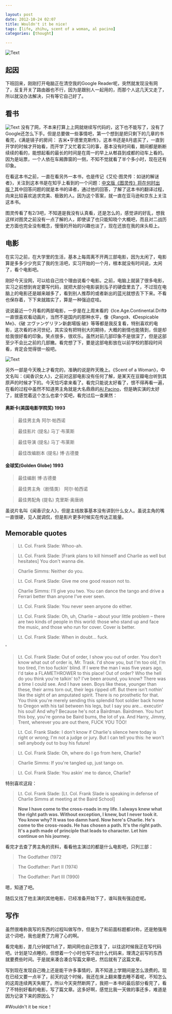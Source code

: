```yaml
---

layout: post
date: 2012-10-24 02:07
title: Wouldn't it be nice!
tags: [life, zhihu, scent of a woman, al pacino]
categories: [thought]

---
```


![Text](https://dl.dropboxusercontent.com/u/24683331/blog_img/2012-10-24-would-not-it-be-nice/Wouldnt_it_be_nice.jpg)

## 起因
下班回来，刚刚打开电脑正在清空我的Google Reader呢，突然就发现没有网了，反复开关了路由器也不行，因为是跟别人一起用的，而那个人这几天又走了，所以就没办法解决，只有等它自己好了。

<!-- more -->

## 看书

![Text](https://dl.dropboxusercontent.com/u/24683331/blog_img/2012-10-24-would-not-it-be-nice/jimi_hendrix_quote.png)
没有了网，不本来打算上上网就继续写代码的，这下也不能写了，没有了Google还怎么下手。但是总要做一些事情吧，第一个想到是把只剩下的几章的书看完，《满是镜子的房间： 吉米•亨德里克斯传》，这本书还是8月底买了，一直到开学的时候才开始看，而开学了又忙着实习的事，基本没有时间看，期间都是断断续续的看的，能想起看的最长的时间是在周一的早上从郫县到成都的动车上看的。因为是站票，一个人依在车厢靠窗的一侧，不知不觉就看了半个多小时，现在还有印象。

在看这本书之前，一直在看另外一本书，也是传记《艾伦·图灵传：如谜的解谜者》，关注到这本书是在知乎上看到的一个问题：[中文版《图灵传》将在何时出版？](http://www.zhihu.com/question/20082161/answer/13915269)其中回答问题的就是本书的译者，通过他的回答，了解了这本书的翻译过程，向来比较喜欢追求完美、极致的人。因为这个答案，就一直在亚马逊和京东上关注这本书。 

图灵传看了有2/3吧，不知道是我没有认真看，还是怎么的，感觉讲的好乱，想我这样对图灵之前没有一点了解的人，即使读了也只能知晓个大概吧，而且对二战历史方面也完全没有概念，慢慢的开始的兴趣也淡了，现在还放在我的床头柜上。

## 电影
在实习之前，在大学里的生活，基本上每周离不开两三部电影，因为太闲了，电影算是多多少少充实了我的生活吧，实习开始的一个月，根本就没有时间说，太闲了，看个电影吧。

刚好今天没网，可以给自己找个理由说看个电影。之前，电脑上就装了很多电影，实习之前想到肯定要写代码，就把大部分电影装到泓子的硬盘里去了，不过现在电脑上的电影还是越来越多了，看到别人推荐的或者新出的蓝光就想去下下来。不看也保存着，下下来就踏实了，算是一种强迫症哇。

<!-- ![Text](https://dl.dropboxusercontent.com/u/24683331/blog_img/ice-age-continental-drift-movie-poster-8.jpg) -->

说说最近一个月看的两部电影，一步是在上周末看的《Ice.Age.Continental.Drift》一直很喜欢看动画片，当然不是国内的那种水平，像《Rango》、《Despicable Me》、《破 ヱヴァンゲリヲン新劇場版:破》等等都是我反复看，特别喜欢的电影，这次看的冰河世纪，其实没有把特别大的期待，大概的剧情也能猜到，但是却给我很好看的印象。笑点很多，很欢乐。虽然对前几部印象不是很深了，但是这部至少不会比之前的几部撇。看完想了下，要是这部电影放在以前学校的那段时间看，肯定会觉得很一般吧。

![Text](https://dl.dropboxusercontent.com/u/24683331/blog_img/2012-10-24-would-not-it-be-nice/tango-al-pacino-scent-of-the-woman.jpg) 

另外一部是今天晚上才看完的，准确的说是昨天晚上。《Scent of a Woman》，中文名叫：《闻香识女人》，之前对这部电影没有任何了解，是某天在豆瓣电台听到其原声的时候才下的。今天恰巧拿来看了。看完只能说太好看了，恨不得再看一遍，在看的过程中虽然不知道男主角就是大名鼎鼎的[Al Pacino](http://people.mtime.com/901967/)，但是确实演的太好了，就感觉着这个怎么也拿个奖吧，看完过后一查果然： 

#### 奥斯卡(美国电影学院奖)  1993

> 最佳男主角 阿尔·帕西诺

> 最佳影片 (提名) 马丁·布莱斯

> 最佳导演 (提名) 马丁·布莱斯

> 最佳改编剧本 (提名) 博·古德曼

<!-- more -->

#### 金球奖(Golden Globe)  1993

> 最佳编剧 博·古德曼

> 最佳男主角（剧情类） 阿尔·帕西诺

> 最佳男配角 (提名) 克里斯·奥唐纳

虽说片名叫《闻香识女人》，但是主线故事基本没有讲到什么女人。虽说主角的嘴一直很硬，见人就调侃，但是影片更多时候实在传达正能量。

## Memorable quotes

> Lt. Col. Frank Slade: Whoo-ah.

<!-- more -->

> Lt. Col. Frank Slade: [Frank plans to kill himself and Charlie as well but hesitates] You don't wanna die.

> Charlie Simms: Neither do you.

> Lt. Col. Frank Slade: Give me one good reason not to.

> Charlie Simms: I'll give you two. You can dance the tango and drive a Ferrari better than anyone I've ever seen.

> Lt. Col. Frank Slade: You never seen anyone do either.

<!-- more -->

> Lt. Col. Frank Slade: Oh, uh, Charlie – about your little problem – there are two kinds of people in this world: those who stand up and face the music, and those who run for cover. Cover is better.

<!-- more -->

> Lt. Col. Frank Slade: When in doubt… fuck.

<!-- more -->
'
> Lt. Col. Frank Slade: Out of order, I show you out of order. You don't know what out of order is, Mr. Trask. I'd show you, but I'm too old, I'm too tired, I'm too fuckin' blind. If I were the man I was five years ago, I'd take a FLAMETHROWER to this place! Out of order? Who the hell do you think you're talkin' to? I've been around, you know? There was a time I could see. And I have seen. Boys like these, younger than these, their arms torn out, their legs ripped off. But there isn't nothin' like the sight of an amputated spirit. There is no prosthetic for that. You think you're merely sending this splendid foot soldier back home to Oregon with his tail between his legs, but I say you are… executin' his soul! And why? Because he's not a Bairdman. Bairdmen. You hurt this boy, you're gonna be Baird bums, the lot of ya. And Harry, Jimmy, Trent, wherever you are out there, FUCK YOU TOO!

<!-- more -->

> Lt. Col. Frank Slade: I don't know if Charlie's silence here today is right or wrong; I'm not a judge or jury. But I can tell you this: he won't sell anybody out to buy his future!

<!-- more -->

> Lt. Col. Frank Slade: Oh, where do I go from here, Charlie?

> Charlie Simms: If you're tangled up, just tango on.

> Lt. Col. Frank Slade: You askin' me to dance, Charlie?

特别喜欢这段：

> Lt. Col. Frank Slade: [Lt. Col. Frank Slade is speaking in defense of Charlie Simms at meeting at the Baird School]

> **Now I have come to the cross-roads in my life. I always knew what the right path was. Without exception, I knew, but I never took it. You know why? It was too damn hard. Now here's Charlie. He's come to the cross-roads. He has chosen a path. It's the right path. It's a path made of principle that leads to character. Let him continue on his journey.**

看完才去查了男主角的资料，看看他主演过的都是什么电影吧，只列三部：

> The Godfather (1972

> The Godfather: Part Ⅱ (1974)

> The Godfather: Part III (1990)

嗯，知道了吧。

随后又找了他主演的其他电影，已经准备开始下了，谁叫我有强迫症呢。

## 写作
虽然很难称我写的东西的过程叫做写作，但是为了和前面标题都对称，还是勉强用这个词吧，我也是费了力用了心的啊。

看完电影，差几分钟就11点了，期间网也自己恢复了，以往这时候我正在写代码吧。计划是12点睡的，但想着一个小时也写不出什么代码来，理清之前写的东西就要费些时间。于是就来凑合凑合写篇文章吧，然后就有了这篇文章。

写到现在发现自己晚上还是能干许多事情的，真不知道上学期间是怎么浪费的。现在已经又要一点半了，前天的这个时候，我还在床上翻来覆去睡不着呢，不知怎么的这周连续两天失眠了。所以今天突然断网了，我把一本书的最后部分看完了，看了不特别好看的电影，写了篇文章。这多好啊，感觉比我一天做的事还多，难道是因为记录下来的原因么？

#Wouldn't it be nice！